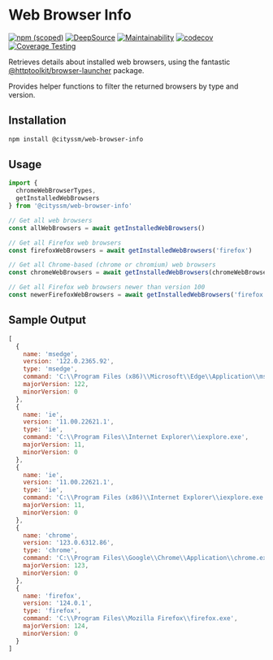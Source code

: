 # Web Browser Info

[![npm (scoped)](https://img.shields.io/npm/v/@cityssm/web-browser-info)](https://www.npmjs.com/package/@cityssm/web-browser-info)
[![DeepSource](https://app.deepsource.com/gh/cityssm/node-web-browser-info.svg/?label=active+issues&show_trend=true&token=UihEHJULs-0PJTFYNmxfmjj-)](https://app.deepsource.com/gh/cityssm/node-web-browser-info/)
[![Maintainability](https://api.codeclimate.com/v1/badges/2afbcf22ea3328e30fec/maintainability)](https://codeclimate.com/github/cityssm/node-web-browser-info/maintainability)
[![codecov](https://codecov.io/gh/cityssm/node-web-browser-info/graph/badge.svg?token=ZA04Y3J8R9)](https://codecov.io/gh/cityssm/node-web-browser-info)
[![Coverage Testing](https://github.com/cityssm/node-web-browser-info/actions/workflows/coverage.yml/badge.svg)](https://github.com/cityssm/node-web-browser-info/actions/workflows/coverage.yml)

Retrieves details about installed web browsers,
using the fantastic [@httptoolkit/browser-launcher](https://www.npmjs.com/package/@httptoolkit/browser-launcher) package.

Provides helper functions to filter the returned browsers by type and version.

## Installation

```sh
npm install @cityssm/web-browser-info
```

## Usage

```javascript
import {
  chromeWebBrowserTypes,
  getInstalledWebBrowsers 
} from '@cityssm/web-browser-info'

// Get all web browsers
const allWebBrowsers = await getInstalledWebBrowsers()

// Get all Firefox web browsers
const firefoxWebBrowsers = await getInstalledWebBrowsers('firefox')

// Get all Chrome-based (chrome or chromium) web browsers
const chromeWebBrowsers = await getInstalledWebBrowsers(chromeWebBrowserTypes)

// Get all Firefox web browsers newer than version 100
const newerFirefoxWebBrowsers = await getInstalledWebBrowsers('firefox', 100)
```

## Sample Output

```javascript
[
  {
    name: 'msedge',
    version: '122.0.2365.92',
    type: 'msedge',
    command: 'C:\\Program Files (x86)\\Microsoft\\Edge\\Application\\msedge.exe',
    majorVersion: 122,
    minorVersion: 0
  },
  {
    name: 'ie',
    version: '11.00.22621.1',
    type: 'ie',
    command: 'C:\\Program Files\\Internet Explorer\\iexplore.exe',
    majorVersion: 11,
    minorVersion: 0
  },
  {
    name: 'ie',
    version: '11.00.22621.1',
    type: 'ie',
    command: 'C:\\Program Files (x86)\\Internet Explorer\\iexplore.exe',
    majorVersion: 11,
    minorVersion: 0
  },
  {
    name: 'chrome',
    version: '123.0.6312.86',
    type: 'chrome',
    command: 'C:\\Program Files\\Google\\Chrome\\Application\\chrome.exe',
    majorVersion: 123,
    minorVersion: 0
  },
  {
    name: 'firefox',
    version: '124.0.1',
    type: 'firefox',
    command: 'C:\\Program Files\\Mozilla Firefox\\firefox.exe',
    majorVersion: 124,
    minorVersion: 0
  }
]
```